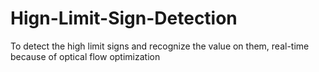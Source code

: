 # Hign-Limit-Sign-Detection
To detect the high limit signs and recognize the value on them, real-time because of optical flow optimization

